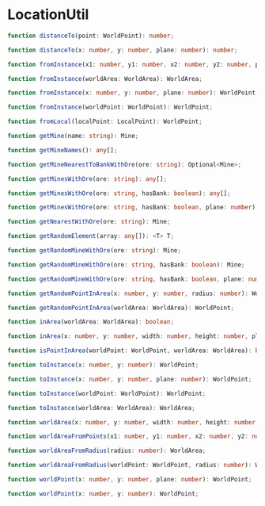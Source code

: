 # LocationUtil

```typescript
function distanceTo(point: WorldPoint): number;
```

```typescript
function distanceTo(x: number, y: number, plane: number): number;
```

```typescript
function fromInstance(x1: number, y1: number, x2: number, y2: number, plane: number): WorldArea;
```

```typescript
function fromInstance(worldArea: WorldArea): WorldArea;
```

```typescript
function fromInstance(x: number, y: number, plane: number): WorldPoint;
```

```typescript
function fromInstance(worldPoint: WorldPoint): WorldPoint;
```

```typescript
function fromLocal(localPoint: LocalPoint): WorldPoint;
```

```typescript
function getMine(name: string): Mine;
```

```typescript
function getMineNames(): any[];
```

```typescript
function getMineNearestToBankWithOre(ore: string): Optional<Mine>;
```

```typescript
function getMinesWithOre(ore: string): any[];
```

```typescript
function getMinesWithOre(ore: string, hasBank: boolean): any[];
```

```typescript
function getMinesWithOre(ore: string, hasBank: boolean, plane: number): any[];
```

```typescript
function getNearestWithOre(ore: string): Mine;
```

```typescript
function getRandomElement(array: any[]): <T> T;
```

```typescript
function getRandomMineWithOre(ore: string): Mine;
```

```typescript
function getRandomMineWithOre(ore: string, hasBank: boolean): Mine;
```

```typescript
function getRandomMineWithOre(ore: string, hasBank: boolean, plane: number): Mine;
```

```typescript
function getRandomPointInArea(x: number, y: number, radius: number): WorldPoint;
```

```typescript
function getRandomPointInArea(worldArea: WorldArea): WorldPoint;
```

```typescript
function inArea(worldArea: WorldArea): boolean;
```

```typescript
function inArea(x: number, y: number, width: number, height: number, plane: number, isPoints: boolean): boolean;
```

```typescript
function isPointInArea(worldPoint: WorldPoint, worldArea: WorldArea): boolean;
```

```typescript
function toInstance(x: number, y: number): WorldPoint;
```

```typescript
function toInstance(x: number, y: number, plane: number): WorldPoint;
```

```typescript
function toInstance(worldPoint: WorldPoint): WorldPoint;
```

```typescript
function toInstance(worldArea: WorldArea): WorldArea;
```

```typescript
function worldArea(x: number, y: number, width: number, height: number, plane: number): WorldArea;
```

```typescript
function worldAreaFromPoints(x1: number, y1: number, x2: number, y2: number, plane: number): WorldArea;
```

```typescript
function worldAreaFromRadius(radius: number): WorldArea;
```

```typescript
function worldAreaFromRadius(worldPoint: WorldPoint, radius: number): WorldArea;
```

```typescript
function worldPoint(x: number, y: number, plane: number): WorldPoint;
```

```typescript
function worldPoint(x: number, y: number): WorldPoint;
```

